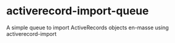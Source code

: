 activerecord-import-queue
=========================

A simple queue to import ActiveRecords objects en-masse using activerecord-import
